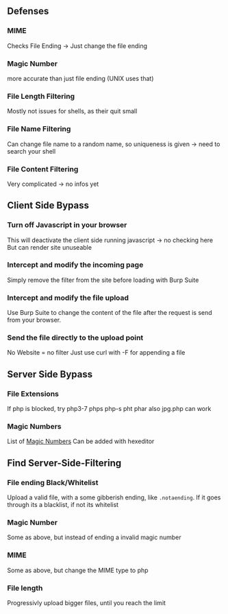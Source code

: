 ## Defenses
### MIME
Checks File Ending
-> Just change the file ending
### Magic Number
more accurate than just file ending (UNIX uses that) 
### File Length Filtering
Mostly not issues for shells, as their quit small
### File Name Filtering
Can change file name to a random name, so uniqueness is given -> need to search your shell
### File Content Filtering
Very complicated -> no infos yet
## Client Side Bypass

### Turn off Javascript in your browser

This will deactivate the client side running javascript -> no checking here
But can render site unuseable
### Intercept and modify the incoming page
Simply remove the filter from the site before loading with Burp Suite
### Intercept and modify the file upload
Use Burp Suite to change the content of the file after the request is send from your browser.
### Send the file directly to the upload point
No Website = no filter
Just use curl with -F for appending a file


## Server Side Bypass

### File Extensions
If php is blocked, try php3-7 phps php-s pht  phar
also jpg.php can work
### Magic Numbers
List of [Magic Numbers](https://en.wikipedia.org/wiki/List_of_file_signatures)
Can be added with hexeditor

## Find Server-Side-Filtering
### File ending Black/Whitelist
Upload a valid file, with a some gibberish ending, like `.notaending`. If it goes through its a blacklist, if not its whitelist
### Magic Number
Some as above, but instead of ending a invalid magic number
### MIME
Some as above, but change the MIME type to php
### File length
Progressivly upload bigger files, until you reach the limit